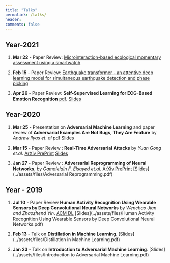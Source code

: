 ```yaml
---
title: "Talks"
permalink: /talks/
header:
comments: false
---
```


## Year-2021
1. **Mar 22** - Paper Review: [Microinteraction-based ecological momentary assessment using a smartwatch](https://www.ncbi.nlm.nih.gov/pmc/articles/PMC6143290/)


2. **Feb 15** - Paper Review: [Earthquake transformer - an attentive deep learning model for simultaneous earthquake detection and phase picking](https://www.nature.com/articles/s41467-020-17591-w.epdf?sharing_token=IiqAaF4NxwhUWGQLLLyTw9RgN0jAjWel9jnR3ZoTv0Nn-FaUKb3nu4lFkVXeZX_BCz5eMr5DkfCxQ3XASbeWwldzdU9oZF3d2MMG4cz6GWhVklzzzlL0QeMcf9kJJxA8wJAFfFCmtdlpQklDmGG7qRVjJxlCK-nusJjMFWE2oEk%3D)

3. **Apr 26** - Paper Review: **Self-Supervised Learning for ECG-Based Emotion Recognition** [pdf](https://arxiv.org/pdf/1910.07497.pdf). [Slides](https://docs.google.com/presentation/d/1ssWA5alpJ6CQ_oQq2ZnNPBIqikRihguX-Ctoo0FCHAo/edit?)

## Year-2020
1. **Mar 25** - Presentation on **Adversarial Machine Learning** and paper review of **Adversarial Examples Are Not Bugs,  They Are Feature** by *Andrew Ilyas et. al* [pdf](https://arxiv.org/abs/1905.02175) [Slides](../assets/files/QE_Slides.pdf)

2. **Mar 15** - Paper Review : **Real-Time Adversarial Attacks** by *Yuan Gong et.al*. 
[ArXiv PrePrint](https://arxiv.org/abs/1905.13399) [Slides](../assets/files/Real_Time_Adversarial_Attacks_Presentation_Slides.pdf)

3. **Jan 27** - Paper Review : **Adversarial Reprogramming of Neural Networks**, by *Gamaleldin F. Elsayed et.al*. [ArXiv PrePrint](https://arxiv.org/abs/1806.11146) [Slides](../assets/files/Adversarial Reprogramming.pdf)

## Year - 2019
1. **Jul 10** - Paper Review **Human Activity Recognition Using Wearable Sensors by Deep Convolutional Neural Networks** by *Wenchao Jian and Zhaozhend Yin*. [ACM DL](https://dl.acm.org/doi/10.1145/2733373.2806333) [Slides](../assets/files/Human Activity Recognition Using Wearable Sensors by Deep Convolutional Neural Networks.pdf)

2. **Feb 13** - Talk on **Distillation in Machine Learning**. [Slides](../assets/files/Distillation in Machine Learning.pdf)

3. **Jan 23** - Talk on **Introduction to Adversarial Machine Learning**. [Slides](../assets/files/Introduciton to Adversarial Machine Learning.pdf)


